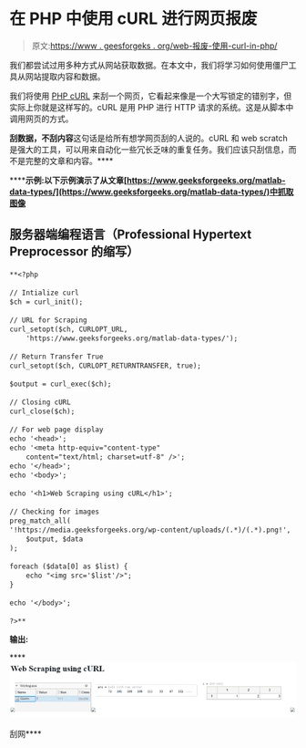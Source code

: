 # 在 PHP 中使用 cURL 进行网页报废

> 原文:[https://www . geesforgeks . org/web-报废-使用-curl-in-php/](https://www.geeksforgeeks.org/web-scrapping-using-curl-in-php/)

我们都尝试过用多种方式从网站获取数据。在本文中，我们将学习如何使用僵尸工具从网站提取内容和数据。

我们将使用 [PHP cURL](https://www.geeksforgeeks.org/php-curl/) 来刮一个网页，它看起来像是一个大写锁定的错别字，但实际上你就是这样写的。cURL 是用 PHP 进行 HTTP 请求的系统。这是从脚本中调用网页的方式。

**刮数据，不刮内容**这句话是给所有想学网页刮的人说的。cURL 和 web scratch 是强大的工具，可以用来自动化一些冗长乏味的重复任务。我们应该只刮信息，而不是完整的文章和内容。****

******示例:**以下示例演示了从文章[https://www.geeksforgeeks.org/matlab-data-types/](https://www.geeksforgeeks.org/matlab-data-types/)中抓取图像****

## ****服务器端编程语言（Professional Hypertext Preprocessor 的缩写）****

```
**<?php

// Intialize curl
$ch = curl_init();

// URL for Scraping
curl_setopt($ch, CURLOPT_URL,
    'https://www.geeksforgeeks.org/matlab-data-types/');

// Return Transfer True
curl_setopt($ch, CURLOPT_RETURNTRANSFER, true);

$output = curl_exec($ch);

// Closing cURL
curl_close($ch);

// For web page display
echo '<head>';
echo '<meta http-equiv="content-type" 
    content="text/html; charset=utf-8" />';
echo '</head>';
echo '<body>';

echo '<h1>Web Scraping using cURL</h1>';

// Checking for images 
preg_match_all(
'!https://media.geeksforgeeks.org/wp-content/uploads/(.*)/(.*).png!',
    $output, $data
);

foreach ($data[0] as $list) {
    echo "<img src='$list'/>";
}

echo '</body>';

?>**
```

******输出:******

****![](img/f9d41643f5be1385b11093dcc7ffba82.png)

刮网****